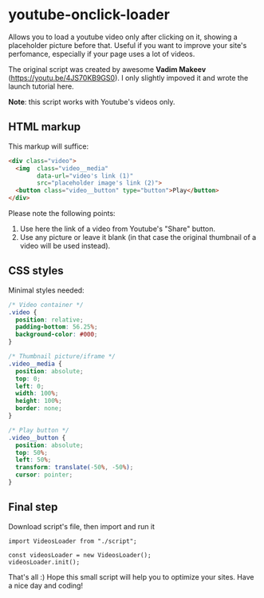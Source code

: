 # youtube-onclick-loader
Allows you to load a youtube video only after clicking on it, showing a placeholder picture before that. Useful if you want to improve your site's perfomance, especially if your page uses a lot of videos.

The original script was created by awesome **Vadim Makeev** (https://youtu.be/4JS70KB9GS0). I only slightly impoved it and wrote the launch tutorial here.

**Note**: this script works with Youtube's videos only.

## HTML markup
This markup will suffice:
```HTML
<div class="video">
  <img  class="video__media" 
        data-url="video's link (1)"
        src="placeholder image's link (2)">
  <button class="video__button" type="button">Play</button>
</div>
```
Please note the following points:
1. Use here the link of a video from Youtube's "Share" button.
2. Use any picture or leave it blank (in that case the original thumbnail of a video will be used instead).

## CSS styles
Minimal styles needed:
```CSS
/* Video container */
.video {
  position: relative;
  padding-bottom: 56.25%;
  background-color: #000;
}

/* Thumbnail picture/iframe */
.video__media {
  position: absolute;
  top: 0;
  left: 0;
  width: 100%;
  height: 100%;
  border: none;
}

/* Play button */
.video__button {
  position: absolute;
  top: 50%;
  left: 50%;
  transform: translate(-50%, -50%);
  cursor: pointer;
}
```

## Final step
Download script's file, then import and run it
```JS
import VideosLoader from "./script";

const videosLoader = new VideosLoader();
videosLoader.init();
```

That's all :) Hope this small script will help you to optimize your sites. Have a nice day and coding!
